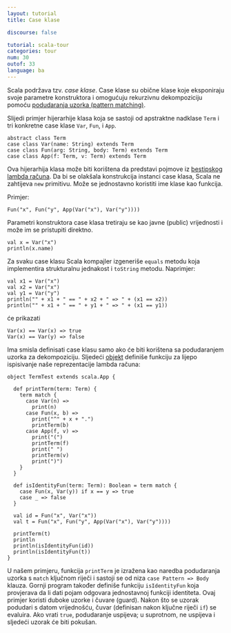 ```yaml
---
layout: tutorial
title: Case klase

discourse: false

tutorial: scala-tour
categories: tour
num: 30
outof: 33
language: ba
---
```


Scala podržava tzv. _case klase_.
Case klase su obične klase koje eksponiraju svoje parametre konstruktora i 
omogućuju rekurzivnu dekompoziciju pomoću [podudaranja uzorka (pattern matching)](pattern-matching.html).

Slijedi primjer hijerarhije klasa koja se sastoji od apstraktne nadklase `Term` i tri konkretne case klase `Var`, `Fun`, i `App`.

    abstract class Term
    case class Var(name: String) extends Term
    case class Fun(arg: String, body: Term) extends Term
    case class App(f: Term, v: Term) extends Term

Ova hijerarhija klasa može biti korištena da predstavi pojmove iz [bestipskog lambda računa](https://en.wikipedia.org/wiki/Lambda_calculus). 
Da bi se olakšala konstrukcija instanci case klasa, Scala ne zahtijeva `new` primitivu. Može se jednostavno koristiti ime klase kao funkcija.

Primjer:

    Fun("x", Fun("y", App(Var("x"), Var("y"))))

Parametri konstruktora case klasa tretiraju se kao javne (public) vrijednosti i može im se pristupiti direktno.

    val x = Var("x")
    println(x.name)

Za svaku case klasu Scala kompajler izgeneriše `equals` metodu koja implementira strukturalnu jednakost i `toString` metodu. Naprimjer:

    val x1 = Var("x")
    val x2 = Var("x")
    val y1 = Var("y")
    println("" + x1 + " == " + x2 + " => " + (x1 == x2))
    println("" + x1 + " == " + y1 + " => " + (x1 == y1))

će prikazati

    Var(x) == Var(x) => true
    Var(x) == Var(y) => false

Ima smisla definisati case klasu samo ako će biti korištena sa podudaranjem uzorka za dekompoziciju.
Sljedeći [objekt](singleton-objects.html) definiše funkciju za lijepo ispisivanje naše reprezentacije lambda računa:

    object TermTest extends scala.App {
	
      def printTerm(term: Term) {
        term match {
          case Var(n) =>
            print(n)
          case Fun(x, b) =>
            print("^" + x + ".")
            printTerm(b)
          case App(f, v) =>
            print("(")
            printTerm(f)
            print(" ")
            printTerm(v)
            print(")")
        }
      }
	  
      def isIdentityFun(term: Term): Boolean = term match {
        case Fun(x, Var(y)) if x == y => true
        case _ => false
      }
	  
      val id = Fun("x", Var("x"))
      val t = Fun("x", Fun("y", App(Var("x"), Var("y"))))
	  
      printTerm(t)
      println
      println(isIdentityFun(id))
      println(isIdentityFun(t))
    }

U našem primjeru, funkcija `printTerm` je izražena kao naredba podudaranja uzorka s `match` ključnom riječi
i sastoji se od niza `case Pattern => Body` klauza.
Gornji program također definiše funkciju `isIdentityFun` koja provjerava da li dati pojam odgovara jednostavnoj funkciji identiteta.
Ovaj primjer koristi duboke uzorke i čuvare (guard).
Nakon što se uzorak podudari s datom vrijednošću, čuvar (definisan nakon ključne riječi `if`) se evaluira.
Ako vrati `true`, podudaranje uspijeva; u suprotnom, ne uspijeva i sljedeći uzorak će biti pokušan.
